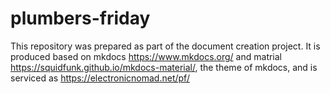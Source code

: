 # plumbers-friday

This repository was prepared as part of the document creation project. It is produced based on mkdocs https://www.mkdocs.org/ and matrial https://squidfunk.github.io/mkdocs-material/, the theme of mkdocs, and is serviced as https://electronicnomad.net/pf/ 
